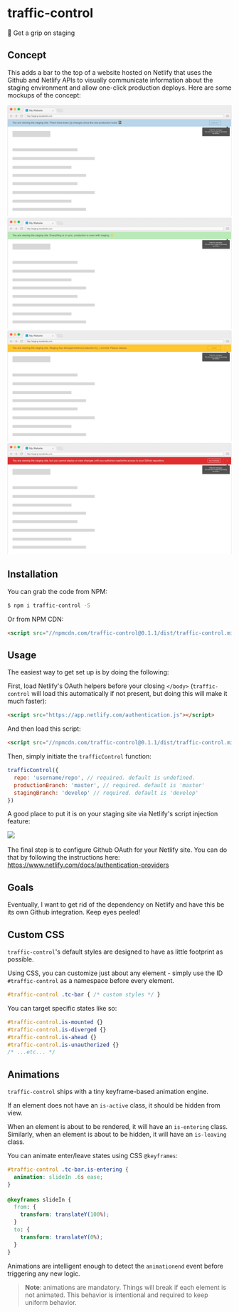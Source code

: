 # traffic-control
:vertical_traffic_light: Get a grip on staging

## Concept

This adds a bar to the top of a website hosted on Netlify that uses the Github and Netlify APIs to visually communicate information about the staging environment and allow one-click production deploys. Here are some mockups of the concept:

![When staging is far beyond production](/concept/staging-bar--ahead.png?raw=true)
![When staging is in sync with production](/concept/staging-bar--synchronized.png?raw=true)
![When staging has diverged behind production](/concept/staging-bar--diverged.png?raw=true)
![When the user is unauthorized to view changes or deploy](/concept/staging-bar--unauthorized.png?raw=true)

## Installation

You can grab the code from NPM:

```sh
$ npm i traffic-control -S
```

Or from NPM CDN:

```html
<script src="//npmcdn.com/traffic-control@0.1.1/dist/traffic-control.min.js"></script>
```

## Usage

The easiest way to get set up is by doing the following:

First, load Netlify's OAuth helpers before your closing `</body>` (`traffic-control` will load this automatically if not present, but doing this will make it much faster):

```html
<script src="https://app.netlify.com/authentication.js"></script>
```

And then load this script:

```html
<script src="//npmcdn.com/traffic-control@0.1.1/dist/traffic-control.min.js"></script>
```

Then, simply initiate the `trafficControl` function:

```js
trafficControl({
  repo: 'username/repo', // required. default is undefined.
  productionBranch: 'master', // required. default is 'master'
  stagingBranch: 'develop' // required. default is 'develop'
})
```

A good place to put it is on your staging site via Netlify's script injection feature:

![](https://infinit.io/_/3dSfWya.png)

The final step is to configure Github OAuth for your Netlify site. You can do that by following the instructions here: https://www.netlify.com/docs/authentication-providers

## Goals

Eventually, I want to get rid of the dependency on Netlify and have this be its own Github integration. Keep eyes peeled!

## Custom CSS

`traffic-control`'s default styles are designed to have as little footprint as possible.

Using CSS, you can customize just about any element - simply use the ID `#traffic-control` as a namespace before every element.

```css
#traffic-control .tc-bar { /* custom styles */ }
```

You can target specific states like so:

```css
#traffic-control.is-mounted {}
#traffic-control.is-diverged {}
#traffic-control.is-ahead {}
#traffic-control.is-unauthorized {}
/* ...etc... */
```

## Animations

`traffic-control` ships with a tiny keyframe-based animation engine.

If an element does not have an `is-active` class, it should be hidden from view.

When an element is about to be rendered, it will have an `is-entering` class.
Similarly, when an element is about to be hidden, it will have an `is-leaving` class.

You can animate enter/leave states using CSS `@keyframes`:

```css
#traffic-control .tc-bar.is-entering {
  animation: slideIn .6s ease;
}

@keyframes slideIn {
  from: {
    transform: translateY(100%);
  }
  to: {
    transform: translateY(0%);
  }
}
```

Animations are intelligent enough to detect the `animationend` event before triggering any new logic.

> **Note**: animations are mandatory. Things will break if each element is not animated. This behavior is intentional and required to keep uniform behavior.
